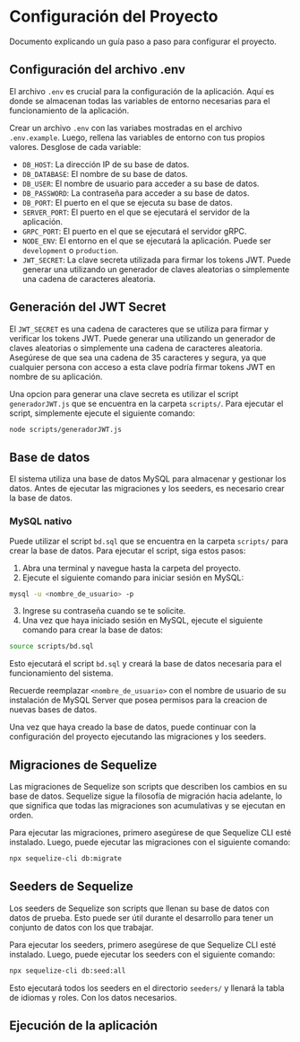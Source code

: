 # Configuración del Proyecto

Documento explicando un guía paso a paso para configurar el proyecto. 

## Configuración del archivo .env

El archivo `.env` es crucial para la configuración de la aplicación. Aquí es donde se almacenan todas las variables de entorno necesarias para el funcionamiento de la aplicación. 

Crear un archivo `.env` con las variabes mostradas en el archivo `.env.example`. Luego, rellena las variables de entorno con tus propios valores. Desglose de cada variable:

- `DB_HOST`: La dirección IP de su base de datos.
- `DB_DATABASE`: El nombre de su base de datos.
- `DB_USER`: El nombre de usuario para acceder a su base de datos.
- `DB_PASSWORD`: La contraseña para acceder a su base de datos.
- `DB_PORT`: El puerto en el que se ejecuta su base de datos.
- `SERVER_PORT`: El puerto en el que se ejecutará el servidor de la aplicación.
- `GRPC_PORT`: El puerto en el que se ejecutará el servidor gRPC.
- `NODE_ENV`: El entorno en el que se ejecutará la aplicación. Puede ser `development` o `production`.
- `JWT_SECRET`: La clave secreta utilizada para firmar los tokens JWT. Puede generar una utilizando un generador de claves aleatorias o simplemente una cadena de caracteres aleatoria.

## Generación del JWT Secret

El `JWT_SECRET` es una cadena de caracteres que se utiliza para firmar y verificar los tokens JWT. Puede generar una utilizando un generador de claves aleatorias o simplemente una cadena de caracteres aleatoria. Asegúrese de que sea una cadena de 35 caracteres y segura, ya que cualquier persona con acceso a esta clave podría firmar tokens JWT en nombre de su aplicación.

Una opcion para generar una clave secreta es utilizar el script `generadorJWT.js` que se encuentra en la carpeta `scripts/`. Para ejecutar el script, simplemente ejecute el siguiente comando:

```sh
node scripts/generadorJWT.js
```

## Base de datos
El sistema utiliza una base de datos MySQL para almacenar y gestionar los datos. Antes de ejecutar las migraciones y los seeders, es necesario crear la base de datos.

### MySQL nativo
Puede utilizar el script `bd.sql` que se encuentra en la carpeta `scripts/` para crear la base de datos. Para ejecutar el script, siga estos pasos:

1. Abra una terminal y navegue hasta la carpeta del proyecto.
2. Ejecute el siguiente comando para iniciar sesión en MySQL:
```sh
mysql -u <nombre_de_usuario> -p
```
3. Ingrese su contraseña cuando se te solicite.
4. Una vez que haya iniciado sesión en MySQL, ejecute el siguiente comando para crear la base de datos:
```sh
source scripts/bd.sql
```
Esto ejecutará el script `bd.sql` y creará la base de datos necesaria para el funcionamiento del sistema.

Recuerde reemplazar `<nombre_de_usuario>` con el nombre de usuario de su instalación de MySQL Server que posea permisos para la creacion de nuevas bases de datos.

Una vez que haya creado la base de datos, puede continuar con la configuración del proyecto ejecutando las migraciones y los seeders.

## Migraciones de Sequelize

Las migraciones de Sequelize son scripts que describen los cambios en su base de datos. Sequelize sigue la filosofía de migración hacia adelante, lo que significa que todas las migraciones son acumulativas y se ejecutan en orden.

Para ejecutar las migraciones, primero asegúrese de que Sequelize CLI esté instalado. Luego, puede ejecutar las migraciones con el siguiente comando:

```sh
npx sequelize-cli db:migrate
```
## Seeders de Sequelize

Los seeders de Sequelize son scripts que llenan su base de datos con datos de prueba. Esto puede ser útil durante el desarrollo para tener un conjunto de datos con los que trabajar.

Para ejecutar los seeders, primero asegúrese de que Sequelize CLI esté instalado. Luego, puede ejecutar los seeders con el siguiente comando:

```sh
npx sequelize-cli db:seed:all
```
Esto ejecutará todos los seeders en el directorio `seeders/` y llenará la tabla de idiomas y roles. Con los datos necesarios.

## Ejecución de la aplicación